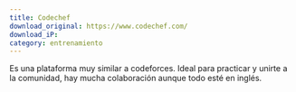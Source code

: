 ```yaml
---
title: Codechef
download_original: https://www.codechef.com/
download_iP: 
category: entrenamiento
---
```


Es una plataforma muy similar a codeforces. Ideal para practicar y unirte a la comunidad, hay mucha colaboración aunque todo esté en inglés.